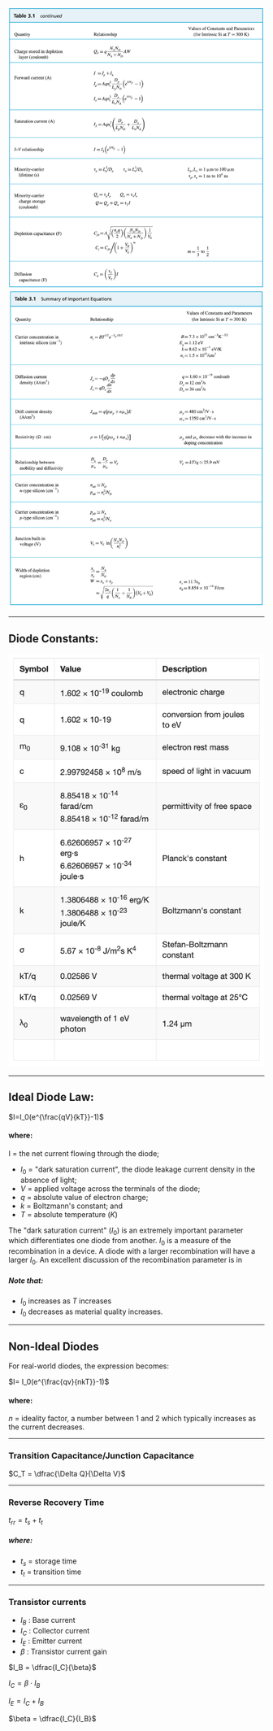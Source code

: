 ![table 3.1](images/table_3_1_1.png)
![table 3.1](images/table_3_1_2.png)

---

## Diode Constants:

![constant table](images/diode_constants.png)

---

## Ideal Diode Law:

$I=I_0(e^{\frac{qV}{kT}}-1)$

#### where:
I = the net current flowing through the diode;

- $I_0$ = "dark saturation current", the diode leakage current density in the absence of light;
- $V$ = applied voltage across the terminals of the diode;
- $q$ = absolute value of electron charge;
- $k$ = Boltzmann's constant; and
- $T$ = absolute temperature ($K$)

The "dark saturation current" ($I_0$) is an extremely important parameter which differentiates one diode from another. $I_0$ is a measure of the recombination in a device. A diode with a larger recombination will have a larger $I_0$. An excellent discussion of the recombination parameter is in

##### Note that:
- $I_0$ increases as $T$ increases
- $I_0$ decreases as material quality increases.

---

## Non-Ideal Diodes

For real-world diodes, the expression becomes:

$I= I_0(e^{\frac{qv}{nkT}}-1)$

#### where:
$n$ = ideality factor, a number between 1 and 2 which typically increases as the current decreases.

---

### Transition Capacitance/Junction Capacitance

$C_T = \dfrac{\Delta Q}{\Delta V}$

---

### Reverse Recovery Time

$t_{rr}=t_s+t_t$

##### where:

- $t_s$ = storage time
- $t_t$ = transition time

---

### Transistor currents

- $I_B$ : Base current
- $I_C$ : Collector current
- $I_E$ : Emitter current
- $\beta$ : Transistor current gain

$I_B = \dfrac{I_C}{\beta}$

$I_C = \beta \cdot I_B$

$I_E = I_C + I_B$

$\beta = \dfrac{I_C}{I_B}$


